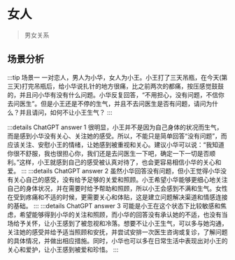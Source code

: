 # 女人

> 男女关系

## 场景分析

:::tip 场景一
一对恋人，男人为小华，女人为小王。小王打了三天吊瓶，在今天(第三天)打完吊瓶后，给小华说扎针的地方很痛，比之前两次的都痛，按压感觉鼓鼓的，并且问小华有没有什么问题。小华反复回答，“不用担心，没有问题，不信你去问医生”。但是小王还是不停的生气，并且不去问医生是否有问题，请问为什么？并且请问，如何不让小王生气？
:::

:::details ChatGPT answer 1
很明显，小王并不是因为自己身体的状况而生气，而是感到小华没有关心、关注她的感受。所以，不能只是简单回答“没有问题”，而应该关注、安慰小王的情绪，让她感到被重视和关心。建议小华可以说：“我知道你很不舒服，我也很担心你，我们还是去问医生一下吧，确定一下一切是否顺利。”这样，小王就感到自己的感受被认真对待了，也会更容易相信小华的关心和爱。
:::
:::details ChatGPT answer 2
虽然小华回答没有问题，但小王觉得小华没有关心自己的感受，没有给予足够的关爱和照顾。小王希望小华能够更细心地关注自己的身体状况，并在需要时给予帮助和照顾，所以小王会感到不满和生气。女性在受到疼痛和不适的时候，更需要关心和体贴，这是建立问题解决渠道和情感连接的基础。
:::
:::details ChatGPT answer 3
可能是小王在这个状态下比较敏感和焦虑，希望能够得到小华的关注和照顾，而小华的回答没有承认她的不适，也没有当场给予关怀，让小王感到了被忽视和冷落。想要不让小王生气，可以多与她沟通，关注她的感受并给予适当照顾和安抚，并尝试安排一次医生咨询或复诊，了解问题的具体情况，并做出相应措施。同时，小华也可以多在日常生活中表现出对小王的关心和爱护，让小王感到被爱和珍惜。
:::
